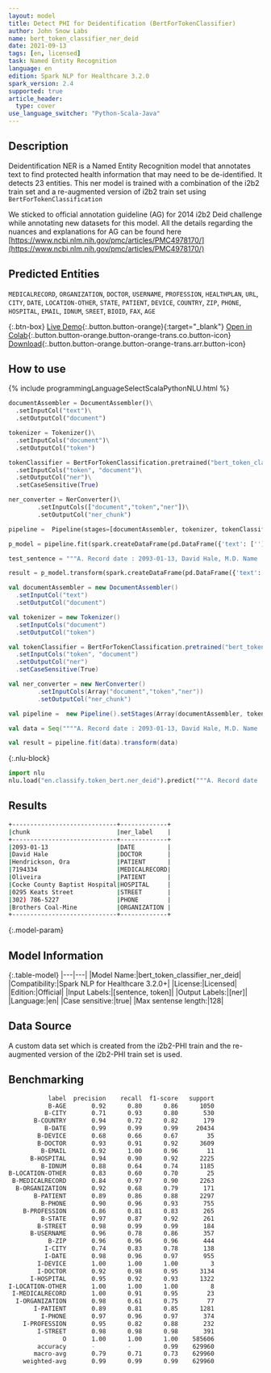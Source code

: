 ```yaml
---
layout: model
title: Detect PHI for Deidentification (BertForTokenClassifier)
author: John Snow Labs
name: bert_token_classifier_ner_deid
date: 2021-09-13
tags: [en, licensed]
task: Named Entity Recognition
language: en
edition: Spark NLP for Healthcare 3.2.0
spark_version: 2.4
supported: true
article_header:
  type: cover
use_language_switcher: "Python-Scala-Java"
---
```



## Description


Deidentification NER is a Named Entity Recognition model that annotates text to find protected health information that may need to be de-identified. It detects 23 entities. This ner model is trained with a combination of the i2b2 train set and a re-augmented version of i2b2 train set using `BertForTokenClassification`


We sticked to official annotation guideline (AG) for 2014 i2b2 Deid challenge while annotating new datasets for this model. All the details regarding the nuances and explanations for AG can be found here [https://www.ncbi.nlm.nih.gov/pmc/articles/PMC4978170/](https://www.ncbi.nlm.nih.gov/pmc/articles/PMC4978170/)


## Predicted Entities


`MEDICALRECORD`, `ORGANIZATION`, `DOCTOR`, `USERNAME`, `PROFESSION`, `HEALTHPLAN`, `URL`, `CITY`, `DATE`, `LOCATION-OTHER`, `STATE`, `PATIENT`, `DEVICE`, `COUNTRY`, `ZIP`, `PHONE`, `HOSPITAL`, `EMAIL`, `IDNUM`, `SREET`, `BIOID`, `FAX`, `AGE`


{:.btn-box}
[Live Demo](https://demo.johnsnowlabs.com/healthcare/NER_BERT_TOKEN_CLASSIFIER/){:.button.button-orange}{:target="_blank"}
[Open in Colab](https://colab.research.google.com/github/JohnSnowLabs/spark-nlp-workshop/blob/master/tutorials/streamlit_notebooks/healthcare/NER_BERT_TOKEN_CLASSIFIER.ipynb){:.button.button-orange.button-orange-trans.co.button-icon}
[Download](https://s3.amazonaws.com/auxdata.johnsnowlabs.com/clinical/models/bert_token_classifier_ner_deid_en_3.2.1_2.4_1631538493075.zip){:.button.button-orange.button-orange-trans.arr.button-icon}


## How to use






<div class="tabs-box" markdown="1">
{% include programmingLanguageSelectScalaPythonNLU.html %}

```python
documentAssembler = DocumentAssembler()\
  .setInputCol("text")\
  .setOutputCol("document")

tokenizer = Tokenizer()\
  .setInputCols("document")\
  .setOutputCol("token")

tokenClassifier = BertForTokenClassification.pretrained("bert_token_classifier_ner_deid", "en", "clinical/models")\
  .setInputCols("token", "document")\
  .setOutputCol("ner")\
  .setCaseSensitive(True)

ner_converter = NerConverter()\
        .setInputCols(["document","token","ner"])\
        .setOutputCol("ner_chunk")

pipeline =  Pipeline(stages=[documentAssembler, tokenizer, tokenClassifier, ner_converter])

p_model = pipeline.fit(spark.createDataFrame(pd.DataFrame({'text': ['']})))

test_sentence = """A. Record date : 2093-01-13, David Hale, M.D. Name : Hendrickson, Ora MR. # 7194334. PCP : Oliveira, non-smoking. Cocke County Baptist Hospital. 0295 Keats Street. Phone +1 (302) 786-5227. Patient's complaints first surfaced when he started working for Brothers Coal-Mine."""

result = p_model.transform(spark.createDataFrame(pd.DataFrame({'text': [test_sentence]})))
```
```scala
val documentAssembler = new DocumentAssembler()
  .setInputCol("text")
  .setOutputCol("document")

val tokenizer = new Tokenizer()
  .setInputCols("document")
  .setOutputCol("token")

val tokenClassifier = BertForTokenClassification.pretrained("bert_token_classifier_ner_deid", "en", "clinical/models")
  .setInputCols("token", "document")
  .setOutputCol("ner")
  .setCaseSensitive(True)

val ner_converter = new NerConverter()
        .setInputCols(Array("document","token","ner"))
        .setOutputCol("ner_chunk")

val pipeline =  new Pipeline().setStages(Array(documentAssembler, tokenizer, tokenClassifier, ner_converter))

val data = Seq(""""A. Record date : 2093-01-13, David Hale, M.D. Name : Hendrickson, Ora MR. # 7194334. PCP : Oliveira, non-smoking. Cocke County Baptist Hospital. 0295 Keats Street. Phone +1 (302) 786-5227. Patient's complaints first surfaced when he started working for Brothers Coal-Mine.""").toDS.toDF("text")

val result = pipeline.fit(data).transform(data)
```


{:.nlu-block}
```python
import nlu
nlu.load("en.classify.token_bert.ner_deid").predict("""A. Record date : 2093-01-13, David Hale, M.D. Name : Hendrickson, Ora MR. # 7194334. PCP : Oliveira, non-smoking. Cocke County Baptist Hospital. 0295 Keats Street. Phone +1 (302) 786-5227. Patient's complaints first surfaced when he started working for Brothers Coal-Mine.""")
```

</div>


## Results


```bash
+-----------------------------+-------------+
|chunk                        |ner_label    |
+-----------------------------+-------------+
|2093-01-13                   |DATE         |
|David Hale                   |DOCTOR       |
|Hendrickson, Ora             |PATIENT      |
|7194334                      |MEDICALRECORD|
|Oliveira                     |PATIENT      |
|Cocke County Baptist Hospital|HOSPITAL     |
|0295 Keats Street            |STREET       |
|302) 786-5227                |PHONE        |
|Brothers Coal-Mine           |ORGANIZATION |
+-----------------------------+-------------+
```


{:.model-param}
## Model Information


{:.table-model}
|---|---|
|Model Name:|bert_token_classifier_ner_deid|
|Compatibility:|Spark NLP for Healthcare 3.2.0+|
|License:|Licensed|
|Edition:|Official|
|Input Labels:|[sentence, token]|
|Output Labels:|[ner]|
|Language:|en|
|Case sensitive:|true|
|Max sentense length:|128|


## Data Source


A custom data set which is created from the i2b2-PHI train and the re-augmented version of the i2b2-PHI train set is used.


## Benchmarking


```bash
           label  precision    recall  f1-score   support
           B-AGE       0.92      0.80      0.86      1050
          B-CITY       0.71      0.93      0.80       530
       B-COUNTRY       0.94      0.72      0.82       179
          B-DATE       0.99      0.99      0.99     20434
        B-DEVICE       0.68      0.66      0.67        35
        B-DOCTOR       0.93      0.91      0.92      3609
         B-EMAIL       0.92      1.00      0.96        11
      B-HOSPITAL       0.94      0.90      0.92      2225
         B-IDNUM       0.88      0.64      0.74      1185
B-LOCATION-OTHER       0.83      0.60      0.70        25
 B-MEDICALRECORD       0.84      0.97      0.90      2263
  B-ORGANIZATION       0.92      0.68      0.79       171
       B-PATIENT       0.89      0.86      0.88      2297
         B-PHONE       0.90      0.96      0.93       755
    B-PROFESSION       0.86      0.81      0.83       265
         B-STATE       0.97      0.87      0.92       261
        B-STREET       0.98      0.99      0.99       184
      B-USERNAME       0.96      0.78      0.86       357
           B-ZIP       0.96      0.96      0.96       444
          I-CITY       0.74      0.83      0.78       138
          I-DATE       0.98      0.96      0.97       955
        I-DEVICE       1.00      1.00      1.00         3
        I-DOCTOR       0.92      0.98      0.95      3134
      I-HOSPITAL       0.95      0.92      0.93      1322
I-LOCATION-OTHER       1.00      1.00      1.00         8
 I-MEDICALRECORD       1.00      0.91      0.95        23
  I-ORGANIZATION       0.98      0.61      0.75        77
       I-PATIENT       0.89      0.81      0.85      1281
         I-PHONE       0.97      0.96      0.97       374
    I-PROFESSION       0.95      0.82      0.88       232
        I-STREET       0.98      0.98      0.98       391
               O       1.00      1.00      1.00    585606
        accuracy       -         -         0.99    629960
       macro-avg       0.79      0.71      0.73    629960
    weighted-avg       0.99      0.99      0.99    629960
```
<!--stackedit_data:
eyJoaXN0b3J5IjpbLTE0MjQzMzEwMjNdfQ==
-->